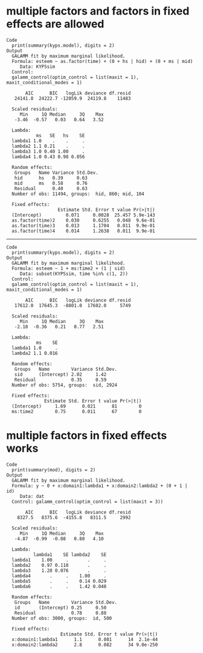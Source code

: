 # multiple factors and factors in fixed effects are allowed

    Code
      print(summary(kyps.model), digits = 2)
    Output
      GALAMM fit by maximum marginal likelihood.
      Formula: esteem ~ as.factor(time) + (0 + hs | hid) + (0 + ms | mid)
         Data: KYPSsim
      Control: 
      galamm_control(optim_control = list(maxit = 1), maxit_conditional_modes = 1)
      
           AIC      BIC   logLik deviance df.resid 
       24141.8  24222.7 -12059.9  24119.8    11483 
      
      Scaled residuals: 
         Min     1Q Median     3Q    Max 
       -3.46  -0.57   0.03   0.64   3.52 
      
      Lambda:
               ms   SE   hs    SE
      lambda1 1.0    .    .     .
      lambda2 1.1 0.21    .     .
      lambda3 1.0 0.40 1.00     .
      lambda4 1.0 0.43 0.98 0.056
      
      Random effects:
       Groups   Name Variance Std.Dev.
       hid      hs   0.39     0.63    
       mid      ms   0.58     0.76    
       Residual      0.40     0.63    
      Number of obs: 11494, groups:  hid, 860; mid, 104
      
      Fixed effects:
                       Estimate Std. Error t value Pr(>|t|)
      (Intercept)         0.071     0.0028  25.457 5.9e-143
      as.factor(time)2    0.030     0.6255   0.048  9.6e-01
      as.factor(time)3    0.013     1.1704   0.011  9.9e-01
      as.factor(time)4    0.014     1.2638   0.011  9.9e-01
      
      

---

    Code
      print(summary(kyps.model), digits = 2)
    Output
      GALAMM fit by maximum marginal likelihood.
      Formula: esteem ~ 1 + ms:time2 + (1 | sid)
         Data: subset(KYPSsim, time %in% c(1, 2))
      Control: 
      galamm_control(optim_control = list(maxit = 1), maxit_conditional_modes = 1)
      
           AIC      BIC   logLik deviance df.resid 
       17612.0  17645.3  -8801.0  17602.0     5749 
      
      Scaled residuals: 
         Min     1Q Median     3Q    Max 
       -2.18  -0.36   0.21   0.77   2.51 
      
      Lambda:
               ms    SE
      lambda1 1.0     .
      lambda2 1.1 0.016
      
      Random effects:
       Groups   Name        Variance Std.Dev.
       sid      (Intercept) 2.02     1.42    
       Residual             0.35     0.59    
      Number of obs: 5754, groups:  sid, 2924
      
      Fixed effects:
                  Estimate Std. Error t value Pr(>|t|)
      (Intercept)     1.69      0.021      81        0
      ms:time2        0.75      0.011      67        0
      
      

# multiple factors in fixed effects works

    Code
      print(summary(mod), digits = 2)
    Output
      GALAMM fit by maximum marginal likelihood.
      Formula: y ~ 0 + x:domain1:lambda1 + x:domain2:lambda2 + (0 + 1 | id)
         Data: dat
      Control: galamm_control(optim_control = list(maxit = 3))
      
           AIC      BIC   logLik deviance df.resid 
        8327.5   8375.6  -4155.8   8311.5     2992 
      
      Scaled residuals: 
         Min     1Q Median     3Q    Max 
       -4.87  -0.99  -0.08   0.80   4.10 
      
      Lambda:
              lambda1    SE lambda2    SE
      lambda1    1.00     .       .     .
      lambda2    0.97 0.118       .     .
      lambda3    1.28 0.076       .     .
      lambda4       .     .    1.00     .
      lambda5       .     .    0.14 0.029
      lambda6       .     .    1.42 0.048
      
      Random effects:
       Groups   Name        Variance Std.Dev.
       id       (Intercept) 0.25     0.50    
       Residual             0.78     0.88    
      Number of obs: 3000, groups:  id, 500
      
      Fixed effects:
                        Estimate Std. Error t value Pr(>|t|)
      x:domain1:lambda1      1.1      0.081      14  2.1e-44
      x:domain2:lambda2      2.8      0.082      34 9.0e-250
      
      


